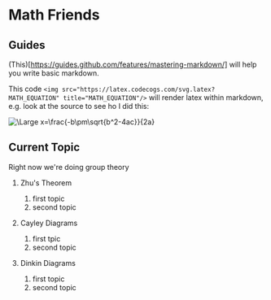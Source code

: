 # Math Friends

## Guides

(This)[https://guides.github.com/features/mastering-markdown/] will help you write basic markdown.

This code 
```<img src="https://latex.codecogs.com/svg.latex?MATH_EQUATION" title="MATH_EQUATION"/>``` 
will render latex within markdown, e.g. look at the source to see ho I did this:

<img src="https://latex.codecogs.com/svg.latex?\Large&space;x=\frac{-b\pm\sqrt{b^2-4ac}}{2a}" title="\Large x=\frac{-b\pm\sqrt{b^2-4ac}}{2a}" />



## Current Topic

Right now we're doing group theory

1. Zhu's Theorem
   1. first topic
   1. second topic

1. Cayley Diagrams
   1. first tpic
   1. second topic

1. Dinkin Diagrams
   1. first topic
   1. second topic
